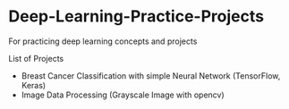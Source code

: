 # Deep-Learning-Practice-Projects
For practicing deep learning concepts and projects

List of Projects
- Breast Cancer Classification with simple Neural Network (TensorFlow, Keras)
- Image Data Processing (Grayscale Image with opencv)

